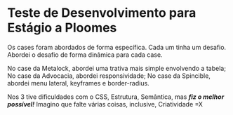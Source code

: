 # Teste de Desenvolvimento para Estágio a Ploomes

Os cases foram abordados de forma específica.
Cada um tinha um desafio.
Abordei o desafio de forma dinâmica para cada case.

No case da Metalock, abordei uma trativa mais simple envolvendo a tabela;
No case da Advocacia, abordei responsividade;
No case da Spincible, abordei menu lateral, keyframes e border-radius.

Nos 3 tive dificuldades com o CSS, Estrutura, Semântica, mas ***fiz o melhor possível!*** Imagino que falte várias coisas, inclusive, Criatividade =X